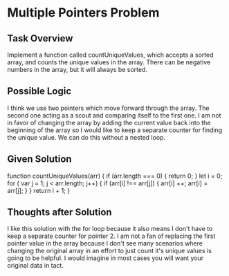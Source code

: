 # Multiple Pointers Problem

## Task Overview
Implement a function called countUniqueValues, which accepts a sorted array, and counts the unique values in the array. There can be negative numbers in the array, but it will always be sorted.

## Possible Logic
I think we use two pointers which move forward through the array. The second one acting as a scout and comparing itself to the first one. I am not in favor of changing the array by adding the current value back into the beginning of the array so I would like to keep a separate counter for finding the unique value. We can do this without a nested loop.

## Given Solution

function countUniqueValues(arr) {
    if (arr.length === 0) {
        return 0;
    }
    let i = 0;
    for ( var j = 1; j < arr.length; j++) {
        if (arr[i] !== arr[j]) {
            arr[i] ++;
            arr[i] = arr[j];
        }
    }
    return i + 1;
}

## Thoughts after Solution

I like this solution with the for loop because it also means I don't have to keep a separate counter for pointer 2. I am not a fan of replacing the first pointer value in the array because I don't see many scenarios where changing the original array in an effort to just count it's unique values is going to be helpful. I would imagine in most cases you will want your original data in tact.